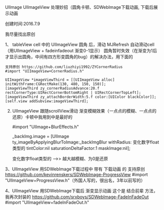 UIImage UIImageView 处理妙招（圆角卡顿、SDWebImage下载动画, 下载后展示动画

创建时间:2016.7.9

我尽量找出原创

1、 tableView cell 中的 UIImageView 圆角 后，滑动 MJRefresh 自动滑动cell （用UIImageView + fadeinfadeout 渐变0-1显示） 圆角暂时失效（在渐变为1后才显示出圆角，中间有四方形变圆角的bug）的解决办法，用下面的

    支持原创 https://github.com/liuzhiyi1992/ZYCornerRadius
    #import "UIImageView+CornerRadius.h"

    UIImageView *imageViewThird = [[UIImageView alloc] initWithFrame:CGRectMake(130, 480, 150, 150)];
    [imageViewThird zy_cornerRadiusAdvance:20.f rectCornerType:UIRectCornerBottomRight | UIRectCornerTopLeft];
    [imageViewThird zy_attachBorderWidth:5.f color:[UIColor blackColor]];
    [self.view addSubview:imageViewThird];

2. UIImageView 跟随scrollView滑动 渐变模糊效果（一点点的模糊、一点点的还原）卡顿中我用到中是最好的

    #import "UIImage+BlurEffects.h"

    _backImg.image = [UIImage ty_imageByApplyingBlurToImage:_backImgBlur withRadius: 变化数字float类型的  tintColor:nil saturationDeltaFactor:1 maskImage:nil];

    变化数字float类型的 -->> 越大越模糊、为0是还原

3、UIImageView 用SDWebImage下载过程中 带有 下载动画 的
    支持原创 https://github.com/kevinrenskers/SDWebImage-ProgressView
    #import "UIImageView+ProgressView.h"（外国人写的，很出名，3年以前写的）

4、UIImageView 用SDWebImage下载后 渐变显示动画
    这个是 结合前辈 方法，我再次封装的
    https://github.com/srxboys/SDWebImage-FadeInFadeOut
    #import "UIImageView+fadeInFadeOut.h"







